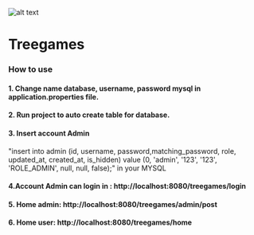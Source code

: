 
![alt text](https://res.cloudinary.com/yenltn/image/upload/v1636534686/treegames/lg_fqoagy.png)
# Treegames
### How to use
#### 1. Change name database, username, password mysql in application.properties file.
#### 2. Run project to auto create table for database.
#### 3. Insert account Admin
"insert into admin (id, username, password,matching_password, role, updated_at, created_at, is_hidden) 
value (0, 'admin', '123', '123', 'ROLE_ADMIN', null, null, false);" in your MYSQL 
#### 4.Account Admin can login in : http://localhost:8080/treegames/login
#### 5. Home admin: http://localhost:8080/treegames/admin/post
#### 6. Home user: http://localhost:8080/treegames/home
